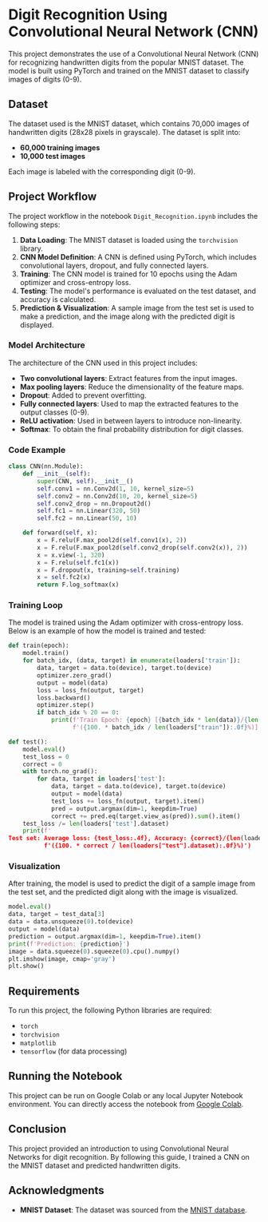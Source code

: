 
# Digit Recognition Using Convolutional Neural Network (CNN)

This project demonstrates the use of a Convolutional Neural Network (CNN) for recognizing handwritten digits from the popular MNIST dataset. The model is built using PyTorch and trained on the MNIST dataset to classify images of digits (0-9).

## Dataset

The dataset used is the MNIST dataset, which contains 70,000 images of handwritten digits (28x28 pixels in grayscale). The dataset is split into:
- **60,000 training images**
- **10,000 test images**

Each image is labeled with the corresponding digit (0-9).

## Project Workflow

The project workflow in the notebook `Digit_Recognition.ipynb` includes the following steps:

1. **Data Loading**: The MNIST dataset is loaded using the `torchvision` library. 
2. **CNN Model Definition**: A CNN is defined using PyTorch, which includes convolutional layers, dropout, and fully connected layers.
3. **Training**: The CNN model is trained for 10 epochs using the Adam optimizer and cross-entropy loss.
4. **Testing**: The model's performance is evaluated on the test dataset, and accuracy is calculated.
5. **Prediction & Visualization**: A sample image from the test set is used to make a prediction, and the image along with the predicted digit is displayed.

### Model Architecture

The architecture of the CNN used in this project includes:
- **Two convolutional layers**: Extract features from the input images.
- **Max pooling layers**: Reduce the dimensionality of the feature maps.
- **Dropout**: Added to prevent overfitting.
- **Fully connected layers**: Used to map the extracted features to the output classes (0-9).
- **ReLU activation**: Used in between layers to introduce non-linearity.
- **Softmax**: To obtain the final probability distribution for digit classes.

### Code Example

```python
class CNN(nn.Module):
    def __init__(self):
        super(CNN, self).__init__()
        self.conv1 = nn.Conv2d(1, 10, kernel_size=5)
        self.conv2 = nn.Conv2d(10, 20, kernel_size=5)
        self.conv2_drop = nn.Dropout2d()
        self.fc1 = nn.Linear(320, 50)
        self.fc2 = nn.Linear(50, 10)

    def forward(self, x):
        x = F.relu(F.max_pool2d(self.conv1(x), 2))
        x = F.relu(F.max_pool2d(self.conv2_drop(self.conv2(x)), 2))
        x = x.view(-1, 320)
        x = F.relu(self.fc1(x))
        x = F.dropout(x, training=self.training)
        x = self.fc2(x)
        return F.log_softmax(x)
```

### Training Loop

The model is trained using the Adam optimizer with cross-entropy loss. Below is an example of how the model is trained and tested:

```python
def train(epoch):
    model.train()
    for batch_idx, (data, target) in enumerate(loaders['train']):
        data, target = data.to(device), target.to(device)
        optimizer.zero_grad()
        output = model(data)
        loss = loss_fn(output, target)
        loss.backward()
        optimizer.step()
        if batch_idx % 20 == 0:
            print(f'Train Epoch: {epoch} [{batch_idx * len(data)}/{len(loaders["train"].dataset)} '
                  f'({100. * batch_idx / len(loaders["train"]):.0f}%)]	Loss: {loss.item():.6f}')

def test():
    model.eval()
    test_loss = 0
    correct = 0
    with torch.no_grad():
        for data, target in loaders['test']:
            data, target = data.to(device), target.to(device)
            output = model(data)
            test_loss += loss_fn(output, target).item()
            pred = output.argmax(dim=1, keepdim=True)
            correct += pred.eq(target.view_as(pred)).sum().item()
    test_loss /= len(loaders['test'].dataset)
    print(f'
Test set: Average loss: {test_loss:.4f}, Accuracy: {correct}/{len(loaders["test"].dataset)} '
          f'({100. * correct / len(loaders["test"].dataset):.0f}%)')
```

### Visualization

After training, the model is used to predict the digit of a sample image from the test set, and the predicted digit along with the image is visualized.

```python
model.eval()
data, target = test_data[3]
data = data.unsqueeze(0).to(device)
output = model(data)
prediction = output.argmax(dim=1, keepdim=True).item()
print(f'Prediction: {prediction}')
image = data.squeeze(0).squeeze(0).cpu().numpy()
plt.imshow(image, cmap='gray')
plt.show()
```

## Requirements

To run this project, the following Python libraries are required:

- `torch`
- `torchvision`
- `matplotlib`
- `tensorflow` (for data processing)

## Running the Notebook

This project can be run on Google Colab or any local Jupyter Notebook environment. You can directly access the notebook from [Google Colab](https://colab.research.google.com/drive/1QS3TDQuav6K_j9_q4xeOQeap36xbXfnN).

## Conclusion

This project provided an introduction to using Convolutional Neural Networks for digit recognition. By following this guide, I trained a CNN on the MNIST dataset and predicted handwritten digits.

## Acknowledgments

- **MNIST Dataset**: The dataset was sourced from the [MNIST database](http://yann.lecun.com/exdb/mnist/).
